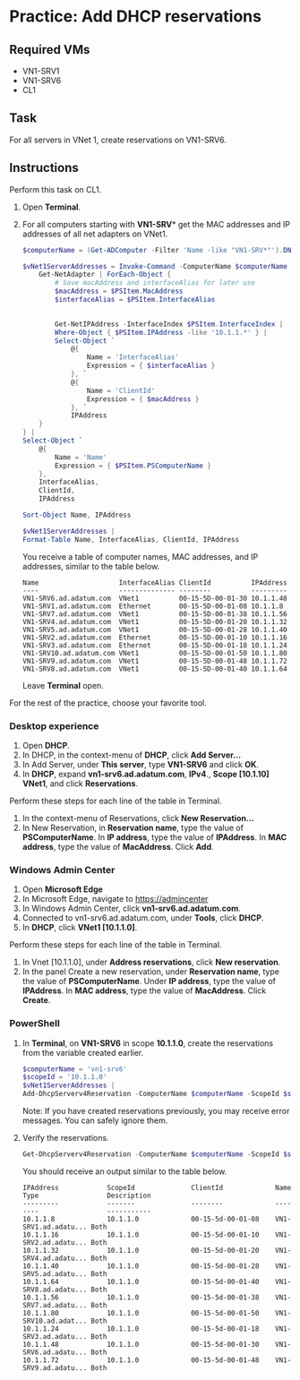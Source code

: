 # Practice: Add DHCP reservations

## Required VMs

* VN1-SRV1
* VN1-SRV6
* CL1

## Task

For all servers in VNet 1, create reservations on VN1-SRV6.

## Instructions

Perform this task on CL1.

1. Open **Terminal**.
1. For all computers starting with **VN1-SRV*** get the MAC addresses and IP addresses of all net adapters on VNet1.

    ````powershell
    $computerName = (Get-ADComputer -Filter 'Name -like "VN1-SRV*"').DNSHostName
    
    $vNet1ServerAddresses = Invoke-Command -ComputerName $computerName -ScriptBlock { 
        Get-NetAdapter | ForEach-Object { 
            # Save macAddress and interfaceAlias for later use
            $macAddress = $PSItem.MacAddress
            $interfaceAlias = $PSItem.InterfaceAlias
            

            Get-NetIPAddress -InterfaceIndex $PSItem.InterfaceIndex |
            Where-Object { $PSItem.IPAddress -like '10.1.1.*' } | 
            Select-Object `
                @{ 
                    Name = 'InterfaceAlias'
                    Expression = { $interfaceAlias } 
                }, `
                @{
                    Name = 'ClientId'
                    Expression = { $macAddress } 
                }, `
                IPAddress
        } 
    } |
    Select-Object `
        @{ 
            Name = 'Name'
            Expression = { $PSItem.PSComputerName } 
        },
        InterfaceAlias,
        ClientId,
        IPAddress

    Sort-Object Name, IPAddress

    $vNet1ServerAddresses |
    Format-Table Name, InterfaceAlias, ClientId, IPAddress
    ````

    You receive a table of computer names, MAC addresses, and IP addresses, similar to the table below.

    ````shell
    Name                    InterfaceAlias ClientId          IPAddress
    ----                    -------------- --------          ---------
    VN1-SRV6.ad.adatum.com  VNet1          00-15-5D-00-01-30 10.1.1.48
    VN1-SRV1.ad.adatum.com  Ethernet       00-15-5D-00-01-08 10.1.1.8
    VN1-SRV7.ad.adatum.com  VNet1          00-15-5D-00-01-38 10.1.1.56
    VN1-SRV4.ad.adatum.com  VNet1          00-15-5D-00-01-20 10.1.1.32
    VN1-SRV5.ad.adatum.com  VNet1          00-15-5D-00-01-28 10.1.1.40
    VN1-SRV2.ad.adatum.com  Ethernet       00-15-5D-00-01-10 10.1.1.16
    VN1-SRV3.ad.adatum.com  Ethernet       00-15-5D-00-01-18 10.1.1.24
    VN1-SRV10.ad.adatum.com VNet1          00-15-5D-00-01-50 10.1.1.80
    VN1-SRV9.ad.adatum.com  VNet1          00-15-5D-00-01-48 10.1.1.72
    VN1-SRV8.ad.adatum.com  VNet1          00-15-5D-00-01-40 10.1.1.64
    ````

    Leave **Terminal** open.

For the rest of the practice, choose your favorite tool.

### Desktop experience

1. Open **DHCP**.
1. In DHCP, in the context-menu of **DHCP**, click **Add Server...**
1. In Add Server, under **This server**, type **VN1-SRV6** and click **OK**.
1. In **DHCP**, expand  **vn1-srv6.ad.adatum.com**, **IPv4**., **Scope [10.1.10] VNet1**, and click **Reservations**.

Perform these steps for each line of the table in Terminal.

1. In the context-menu of Reservations, click **New Reservation...**
1. In New Reservation, in **Reservation name**, type the value of **PSComputerName**. In **IP address**, type the value of **IPAddress**. In **MAC address**, type the value of **MacAddress**. Click **Add**.

### Windows Admin Center

1. Open **Microsoft Edge**
1. In Microsoft Edge, navigate to <https://admincenter>
1. In Windows Admin Center, click **vn1-srv6.ad.adatum.com**.
1. Connected to vn1-srv6.ad.adatum.com, under **Tools**, click **DHCP**.
1. In **DHCP**, click **VNet1 [10.1.1.0]**.

Perform these steps for each line of the table in Terminal.

1. In Vnet [10.1.1.0], under **Address reservations**, click **New reservation**.
1. In the panel Create a new reservation, under **Reservation name**, type the value of **PSComputerName**. Under **IP address**, type the value of **IPAddress**. In **MAC address**, type the value of **MacAddress**. Click **Create**.

### PowerShell

1. In **Terminal**, on **VN1-SRV6** in scope **10.1.1.0**, create the reservations from the variable created earlier.

    ````powershell
    $computerName = 'vn1-srv6'
    $scopeId = '10.1.1.0'
    $vNet1ServerAddresses |
    Add-DhcpServerv4Reservation -ComputerName $computerName -ScopeId $scopeId
    ````

    Note: If you have created reservations previously, you may receive error messages. You can safely ignore them.

1. Verify the reservations.

    ````powershell
    Get-DhcpServerv4Reservation -ComputerName $computerName -ScopeId $scopeId
    ````

    You should receive an output similar to the table below.

    ````shell
    IPAddress            ScopeId              ClientId             Name                 Type                 Description
    ---------            -------              --------             ----                 ----                 -----------
    10.1.1.8             10.1.1.0             00-15-5d-00-01-08    VN1-SRV1.ad.adatu... Both
    10.1.1.16            10.1.1.0             00-15-5d-00-01-10    VN1-SRV2.ad.adatu... Both
    10.1.1.32            10.1.1.0             00-15-5d-00-01-20    VN1-SRV4.ad.adatu... Both
    10.1.1.40            10.1.1.0             00-15-5d-00-01-28    VN1-SRV5.ad.adatu... Both
    10.1.1.64            10.1.1.0             00-15-5d-00-01-40    VN1-SRV8.ad.adatu... Both
    10.1.1.56            10.1.1.0             00-15-5d-00-01-38    VN1-SRV7.ad.adatu... Both
    10.1.1.80            10.1.1.0             00-15-5d-00-01-50    VN1-SRV10.ad.adat... Both
    10.1.1.24            10.1.1.0             00-15-5d-00-01-18    VN1-SRV3.ad.adatu... Both
    10.1.1.48            10.1.1.0             00-15-5d-00-01-30    VN1-SRV6.ad.adatu... Both
    10.1.1.72            10.1.1.0             00-15-5d-00-01-48    VN1-SRV9.ad.adatu... Both
    ````
